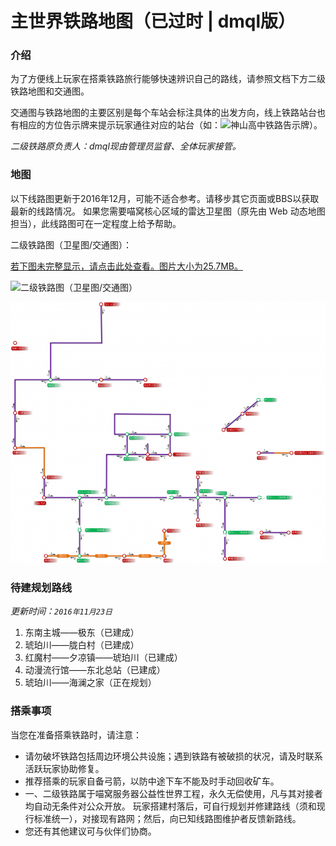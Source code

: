 # 主世界铁路地图（已过时 | dmql版）

### 介绍

为了方便线上玩家在搭乘铁路旅行能够快速辨识自己的路线，请参照文档下方二级铁路地图和交通图。

交通图与铁路地图的主要区别是每个车站会标注具体的出发方向，线上铁路站台也有相应的方位告示牌来提示玩家通往对应的站台（如：![神山高中铁路告示牌](https://public.lightpic.info/image/B82F_56E587B10.jpg)）。

*二级铁路原负责人：dmql现由管理员监督、全体玩家接管。*

### 地图

以下线路图更新于2016年12月，可能不适合参考。请移步其它页面或BBS以获取最新的线路情况。
如果您需要喵窝核心区域的雷达卫星图（原先由 Web 动态地图担当），此线路图可在一定程度上给予帮助。

二级铁路图（卫星图/交通图）：

[若下图未完整显示，请点击此处查看。图片大小为25.7MB。](https://silverwei.github.io/NyaaCatTraffic/)

![二级铁路图（卫星图/交通图）](../../assets/images/map-navi/nyaacattraffic1-sm.jpg)

![二级铁路图（卫星图/交通图）](../../assets/images/map-navi/nyaacattraffic2.png)

### 待建规划路线

*更新时间：`2016年11月23日`*

1. 东南主城——极东（已建成）
2. 琥珀川——胧白村（已建成）
3. 红魔村——夕凉镇——琥珀川（已建成）
4. 动漫流行馆——东北总站（已建成）
5. 琥珀川——海澜之家（正在规划）

### 搭乘事项

当您在准备搭乘铁路时，请注意：

- 请勿破坏铁路包括周边环境公共设施；遇到铁路有被破损的状况，请及时联系活跃玩家协助修复。
- 推荐搭乘的玩家自备弓箭，以防中途下车不能及时手动回收矿车。
- 一、二级铁路属于喵窝服务器公益性世界工程，永久无偿使用，凡与其对接者均自动无条件对公众开放。
  玩家搭建村落后，可自行规划并修建路线（须和现行标准统一），对接现有路网；然后，向已知线路图维护者反馈新路线。
- 您还有其他建议可与伙伴们协商。